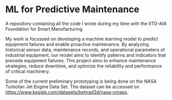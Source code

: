 # ML for Predictive Maintenance

A repository containing all the code I wrote during my time with the IITD-AIA Foundation for Smart Manufacturing. 

My work is focussed on developing a machine learning model to predict equipment failures and enable proactive maintenance. By analyzing historical sensor data, maintenance records, and operational parameters of industrial equipment, our model aims to identify patterns and indicators that precede equipment failures. This project aims to enhance maintenance strategies, reduce downtime, and optimize the reliability and performance of critical machinery.

Some of the current preliminary prototyping is being done on the NASA Turbofan Jet Engine Data Set. 
The dataset can be accessed on https://www.kaggle.com/datasets/behrad3d/nasa-cmaps.
